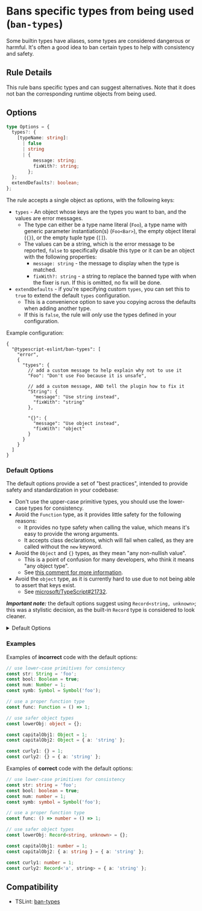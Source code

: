 # Bans specific types from being used (`ban-types`)

Some builtin types have aliases, some types are considered dangerous or harmful.
It's often a good idea to ban certain types to help with consistency and safety.

## Rule Details

This rule bans specific types and can suggest alternatives.
Note that it does not ban the corresponding runtime objects from being used.

## Options

```ts
type Options = {
  types?: {
    [typeName: string]:
      | false
      | string
      | {
          message: string;
          fixWith?: string;
        };
  };
  extendDefaults?: boolean;
};
```

The rule accepts a single object as options, with the following keys:

- `types` - An object whose keys are the types you want to ban, and the values are error messages.
  - The type can either be a type name literal (`Foo`), a type name with generic parameter instantiation(s) (`Foo<Bar>`), the empty object literal (`{}`), or the empty tuple type (`[]`).
  - The values can be a string, which is the error message to be reported, `false` to specifically disable this type
    or it can be an object with the following properties:
    - `message: string` - the message to display when the type is matched.
    - `fixWith?: string` - a string to replace the banned type with when the fixer is run. If this is omitted, no fix will be done.
- `extendDefaults` - if you're specifying custom `types`, you can set this to `true` to extend the default `types` configuration.
  - This is a convenience option to save you copying across the defaults when adding another type.
  - If this is `false`, the rule will _only_ use the types defined in your configuration.

Example configuration:

```jsonc
{
  "@typescript-eslint/ban-types": [
    "error",
    {
      "types": {
        // add a custom message to help explain why not to use it
        "Foo": "Don't use Foo because it is unsafe",

        // add a custom message, AND tell the plugin how to fix it
        "String": {
          "message": "Use string instead",
          "fixWith": "string"
        },

        "{}": {
          "message": "Use object instead",
          "fixWith": "object"
        }
      }
    }
  ]
}
```

### Default Options

The default options provide a set of "best practices", intended to provide safety and standardization in your codebase:

- Don't use the upper-case primitive types, you should use the lower-case types for consistency.
- Avoid the `Function` type, as it provides little safety for the following reasons:
  - It provides no type safety when calling the value, which means it's easy to provide the wrong arguments.
  - It accepts class declarations, which will fail when called, as they are called without the `new` keyword.
- Avoid the `Object` and `{}` types, as they mean "any non-nullish value".
  - This is a point of confusion for many developers, who think it means "any object type".
  - See [this comment for more information](https://github.com/typescript-eslint/typescript-eslint/issues/2063#issuecomment-675156492).
- Avoid the `object` type, as it is currently hard to use due to not being able to assert that keys exist.
  - See [microsoft/TypeScript#21732](https://github.com/microsoft/TypeScript/issues/21732).

**_Important note:_** the default options suggest using `Record<string, unknown>`; this was a stylistic decision, as the built-in `Record` type is considered to look cleaner.

<details>
<summary>Default Options</summary>

```ts
const defaultTypes = {
  String: {
    message: 'Use string instead',
    fixWith: 'string',
  },
  Boolean: {
    message: 'Use boolean instead',
    fixWith: 'boolean',
  },
  Number: {
    message: 'Use number instead',
    fixWith: 'number',
  },
  Symbol: {
    message: 'Use symbol instead',
    fixWith: 'symbol',
  },

  Function: {
    message: [
      'The `Function` type accepts any function-like value.',
      'It provides no type safety when calling the function, which can be a common source of bugs.',
      'It also accepts things like class declarations, which will throw at runtime as they will not be called with `new`.',
      'If you are expecting the function to accept certain arguments, you should explicitly define the function shape.',
    ].join('\n'),
  },

  // object typing
  Object: {
    message: [
      'The `Object` type actually means "any non-nullish value", so it is marginally better than `unknown`.',
      '- If you want a type meaning "any object", you probably want `Record<string, unknown>` instead.',
      '- If you want a type meaning "any value", you probably want `unknown` instead.',
    ].join('\n'),
  },
  '{}': {
    message: [
      '`{}` actually means "any non-nullish value".',
      '- If you want a type meaning "any object", you probably want `Record<string, unknown>` instead.',
      '- If you want a type meaning "any value", you probably want `unknown` instead.',
    ].join('\n'),
  },
  object: {
    message: [
      'The `object` type is currently hard to use ([see this issue](https://github.com/microsoft/TypeScript/issues/21732)).',
      'Consider using `Record<string, unknown>` instead, as it allows you to more easily inspect and use the keys.',
    ].join('\n'),
  },
};
```

</details>

### Examples

Examples of **incorrect** code with the default options:

```ts
// use lower-case primitives for consistency
const str: String = 'foo';
const bool: Boolean = true;
const num: Number = 1;
const symb: Symbol = Symbol('foo');

// use a proper function type
const func: Function = () => 1;

// use safer object types
const lowerObj: object = {};

const capitalObj1: Object = 1;
const capitalObj2: Object = { a: 'string' };

const curly1: {} = 1;
const curly2: {} = { a: 'string' };
```

Examples of **correct** code with the default options:

```ts
// use lower-case primitives for consistency
const str: string = 'foo';
const bool: boolean = true;
const num: number = 1;
const symb: symbol = Symbol('foo');

// use a proper function type
const func: () => number = () => 1;

// use safer object types
const lowerObj: Record<string, unknown> = {};

const capitalObj1: number = 1;
const capitalObj2: { a: string } = { a: 'string' };

const curly1: number = 1;
const curly2: Record<'a', string> = { a: 'string' };
```

## Compatibility

- TSLint: [ban-types](https://palantir.github.io/tslint/rules/ban-types/)
